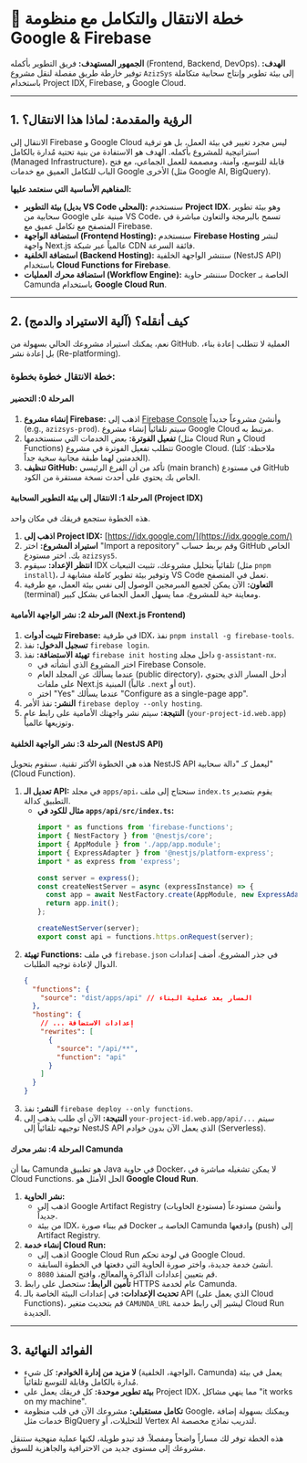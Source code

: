 # 🚀 خطة الانتقال والتكامل مع منظومة Google & Firebase

**الجمهور المستهدف:** فريق التطوير بأكمله (Frontend, Backend, DevOps).
**الهدف:** توفير خارطة طريق مفصلة لنقل مشروع `AzizSys` إلى بيئة تطوير وإنتاج سحابية متكاملة باستخدام Project IDX, Firebase, و Google Cloud.

---

## 1. الرؤية والمقدمة: لماذا هذا الانتقال؟

الانتقال إلى Firebase و Google Cloud ليس مجرد تغيير في بيئة العمل، بل هو ترقية استراتيجية للمشروع بأكمله. الهدف هو الاستفادة من بنية تحتية مُدارة بالكامل (Managed Infrastructure)، قابلة للتوسع، وآمنة، ومصممة للعمل الجماعي، مع فتح الباب للتكامل العميق مع خدمات Google الأخرى (مثل Google AI, BigQuery).

**المفاهيم الأساسية التي سنعتمد عليها:**

*   **بيئة التطوير (بديل VS Code المحلي):** سنستخدم **Project IDX**، وهو بيئة تطوير سحابية من Google مبنية على VS Code، تسمح بالبرمجة والتعاون مباشرة في المتصفح مع تكامل عميق مع Firebase.
*   **استضافة الواجهة (Frontend Hosting):** سنستخدم **Firebase Hosting** لنشر واجهة Next.js عالمياً عبر شبكة CDN فائقة السرعة.
*   **استضافة الخلفية (Backend Hosting):** سننشر الواجهة الخلفية (NestJS API) باستخدام **Cloud Functions for Firebase**.
*   **استضافة محرك العمليات (Workflow Engine):** سننشر حاوية Docker الخاصة بـ Camunda باستخدام **Google Cloud Run**.

---

## 2. كيف أنقله؟ (آلية الاستيراد والدمج)

نعم، يمكنك استيراد مشروعك الحالي بسهولة من GitHub. العملية لا تتطلب إعادة بناء، بل إعادة نشر (Re-platforming).

### **خطة الانتقال خطوة بخطوة:**

#### **المرحلة 0: التحضير**

1.  **إنشاء مشروع Firebase:** اذهب إلى [Firebase Console](https://console.firebase.google.com/) وأنشئ مشروعاً جديداً (e.g., `azizsys-prod`). سيتم تلقائياً إنشاء مشروع Google Cloud مرتبط به.
2.  **تفعيل الفوترة:** بعض الخدمات التي سنستخدمها (مثل Cloud Run و Cloud Functions) تتطلب تفعيل الفوترة في مشروع Google Cloud. (ملاحظة: كلتا الخدمتين لهما طبقة مجانية سخية جداً).
3.  **تنظيف GitHub:** تأكد من أن الفرع الرئيسي (main branch) في مستودع GitHub الخاص بك يحتوي على أحدث نسخة مستقرة من الكود.

#### **المرحلة 1: الانتقال إلى بيئة التطوير السحابية (Project IDX)**

هذه الخطوة ستجمع فريقك في مكان واحد.

1.  **اذهب إلى Project IDX:** [https://idx.google.com/](https://idx.google.com/)
2.  **استيراد المشروع:** اختر "Import a repository" وقم بربط حساب GitHub الخاص بك. اختر مستودع `azizsys5`.
3.  **انتظر الإعداد:** سيقوم IDX تلقائياً بتحليل مشروعك، تثبيت التبعيات (مثل `pnpm install`)، وتوفير بيئة تطوير كاملة مشابهة لـ VS Code تعمل في المتصفح.
4.  **التعاون:** الآن يمكن لجميع المبرمجين الوصول إلى نفس بيئة العمل، مع طرفية (terminal) ومعاينة حية للمشروع، مما يسهل العمل الجماعي بشكل كبير.

#### **المرحلة 2: نشر الواجهة الأمامية (Next.js Frontend)**

1.  **تثبيت أدوات Firebase:** في طرفية IDX، نفذ `pnpm install -g firebase-tools`.
2.  **تسجيل الدخول:** نفذ `firebase login`.
3.  **تهيئة الاستضافة:** نفذ `firebase init hosting` داخل مجلد `g-assistant-nx`.
    *   اختر المشروع الذي أنشأته في Firebase Console.
    *   عندما يسألك عن المجلد العام (public directory)، أدخل المسار الذي يحتوي على ملفات Next.js المبنية (غالباً `.next` أو `out`).
    *   اختر "Yes" عندما يسألك "Configure as a single-page app".
4.  **النشر:** نفذ الأمر `firebase deploy --only hosting`.
5.  **النتيجة:** سيتم نشر واجهتك الأمامية على رابط عام (`your-project-id.web.app`) وتوزيعها عالمياً.

#### **المرحلة 3: نشر الواجهة الخلفية (NestJS API)**

هذه هي الخطوة الأكثر تقنية. سنقوم بتحويل NestJS API ليعمل كـ "دالة سحابية" (Cloud Function).

1.  **تعديل الـ API:** في مجلد `apps/api`، سنحتاج إلى ملف `index.ts` يقوم بتصدير التطبيق كدالة.
    *   **مثال للكود في `apps/api/src/index.ts`:**
        ```typescript
        import * as functions from 'firebase-functions';
        import { NestFactory } from '@nestjs/core';
        import { AppModule } from './app/app.module';
        import { ExpressAdapter } from '@nestjs/platform-express';
        import * as express from 'express';

        const server = express();
        const createNestServer = async (expressInstance) => {
          const app = await NestFactory.create(AppModule, new ExpressAdapter(expressInstance));
          return app.init();
        };

        createNestServer(server);
        export const api = functions.https.onRequest(server);
        ```
2.  **تهيئة Functions:** في ملف `firebase.json` في جذر المشروع، أضف إعدادات الدوال لإعادة توجيه الطلبات.
    ```json
    {
      "functions": {
        "source": "dist/apps/api" // المسار بعد عملية البناء
      },
      "hosting": {
        // ... إعدادات الاستضافة
        "rewrites": [
          {
            "source": "/api/**",
            "function": "api"
          }
        ]
      }
    }
    ```
3.  **النشر:** نفذ `firebase deploy --only functions`.
4.  **النتيجة:** الآن أي طلب يذهب إلى `your-project-id.web.app/api/...` سيتم توجيهه تلقائياً إلى NestJS API الذي يعمل الآن بدون خوادم (Serverless).

#### **المرحلة 4: نشر محرك Camunda**

بما أن Camunda هو تطبيق Java في حاوية Docker، لا يمكن تشغيله مباشرة في Cloud Functions. الحل الأمثل هو **Google Cloud Run**.

1.  **نشر الحاوية:**
    *   اذهب إلى Google Artifact Registry (مستودع الحاويات) وأنشئ مستودعاً جديداً.
    *   من بيئة IDX، قم ببناء صورة Docker الخاصة بـ Camunda وادفعها (push) إلى Artifact Registry.
2.  **إنشاء خدمة Cloud Run:**
    *   اذهب إلى Google Cloud Run في لوحة تحكم Google Cloud.
    *   أنشئ خدمة جديدة، واختر صورة الحاوية التي دفعتها في الخطوة السابقة.
    *   قم بتعيين إعدادات الذاكرة والمعالج، وافتح المنفذ `8080`.
3.  **تأمين الرابط:** ستحصل على رابط HTTPS عام لخدمة Camunda.
4.  **تحديث الإعدادات:** في إعدادات البيئة الخاصة بالـ API (الذي يعمل على Cloud Functions)، قم بتحديث متغير `CAMUNDA_URL` ليشير إلى رابط خدمة Cloud Run الجديدة.

---

## 3. الفوائد النهائية

*   **لا مزيد من إدارة الخوادم:** كل شيء (الواجهة، الخلفية، Camunda) يعمل في بيئة مُدارة بالكامل وقابلة للتوسع تلقائياً.
*   **بيئة تطوير موحدة:** كل فريقك يعمل على Project IDX، مما ينهي مشاكل "it works on my machine".
*   **تكامل مستقبلي:** مشروعك الآن في قلب منظومة Google، ويمكنك بسهولة إضافة خدمات مثل BigQuery للتحليلات، أو Vertex AI لتدريب نماذج مخصصة.

هذه الخطة توفر لك مساراً واضحاً ومفصلاً. قد تبدو طويلة، لكنها عملية منهجية ستنقل مشروعك إلى مستوى جديد من الاحترافية والجاهزية للسوق.
